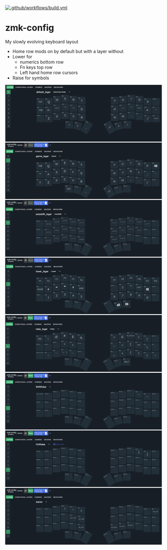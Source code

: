 [![.github/workflows/build.yml](https://github.com/alski/zmk-config/actions/workflows/build.yml/badge.svg)](https://github.com/alski/zmk-config/actions/workflows/build.yml)
# zmk-config
My slowly evolving keyboard layout
- Home row mods on by default but with a layer without
- Lower for 
    - numerics bottom row
    - Fn keys top row
    - Left hand home row cursors
- Raise for symbols

![Default](0.Default.png)
![Game](1.Game.png)
![AutoShift](2.AutoShift.png)
![Lower](3.Lower.png)
![Raise](4.Raise.png)
![ShiftRaise](5.ShiftRaise.png)
![CtrlRaise](6.CtrlRaise.png)
![Admin](7.Admin.png)
